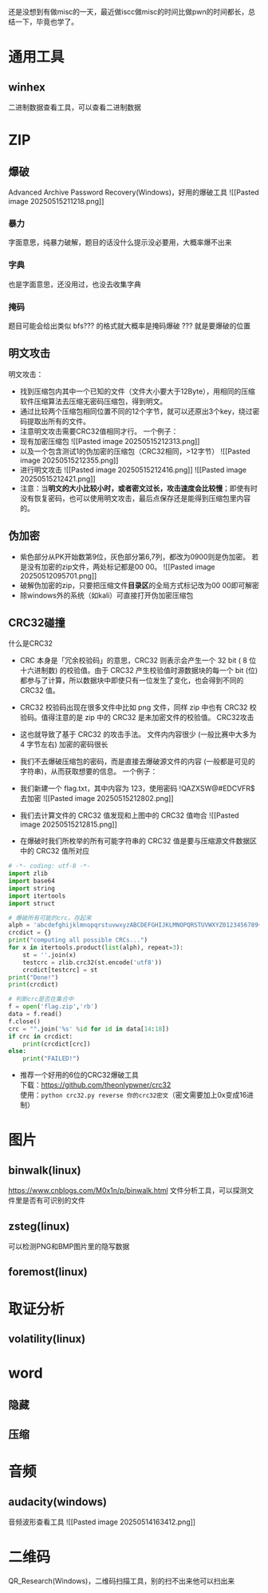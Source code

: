 还是没想到有做misc的一天，最近做iscc做misc的时间比做pwn的时间都长，总结一下，毕竟也学了。
# 通用工具
## winhex
二进制数据查看工具，可以查看二进制数据
# ZIP
## 爆破
Advanced Archive Password Recovery(Windows)，好用的爆破工具
![[Pasted image 20250515211218.png]]
### 暴力
字面意思，纯暴力破解，题目的话没什么提示没必要用，大概率爆不出来
### 字典 
也是字面意思，还没用过，也没去收集字典
### 掩码
题目可能会给出类似 bfs??? 的格式就大概率是掩码爆破 ??? 就是要爆破的位置
## 明文攻击
明文攻击：

- 找到压缩包内其中一个已知的文件（文件大小要大于12Byte），用相同的压缩软件压缩算法去压缩无密码压缩包，得到明文。
- 通过比较两个压缩包相同位置不同的12个字节，就可以还原出3个key，绕过密码提取出所有的文件。
- 注意明文攻击需要CRC32值相同才行。
一个例子：
- 现有加密压缩包
![[Pasted image 20250515212313.png]]
- 以及一个包含测试1的伪加密的压缩包（CRC32相同，>12字节）
![[Pasted image 20250515212355.png]]
- 进行明文攻击
![[Pasted image 20250515212416.png]]
![[Pasted image 20250515212421.png]]
- 注意：当**明文的大小比较小时，或者密文过长，攻击速度会比较慢**；即使有时没有恢复密码，也可以使用明文攻击，最后点保存还是能得到压缩包里内容的。
## 伪加密
- 紫色部分从PK开始数第9位，灰色部分第6,7列，都改为0900则是伪加密。  若是没有加密的zip文件，两处标记都是00 00。
![[Pasted image 20250512095701.png]]
- 破解伪加密的zip，只要把压缩文件**目录区**的全局方式标记改为00 00即可解密
- 除windows外的系统（如kali）可直接打开伪加密压缩包
## CRC32碰撞
什么是CRC32

- CRC 本身是「冗余校验码」的意思，CRC32 则表示会产生一个 32 bit ( 8 位十六进制数) 的校验值。由于 CRC32 产生校验值时源数据块的每一个 bit (位) 都参与了计算，所以数据块中即使只有一位发生了变化，也会得到不同的 CRC32 值。
- CRC32 校验码出现在很多文件中比如 png 文件，同样 zip 中也有 CRC32 校验码。值得注意的是 zip 中的 CRC32 是未加密文件的校验值。
CRC32攻击

- 这也就导致了基于 CRC32 的攻击手法。
  文件内内容很少 (一般比赛中大多为 4 字节左右)
  加密的密码很长
- 我们不去爆破压缩包的密码，而是直接去爆破源文件的内容 (一般都是可见的字符串)，从而获取想要的信息。
一个例子：

- 我们新建一个 flag.txt，其中内容为 123，使用密码 !QAZXSW@#EDCVFR$ 去加密
![[Pasted image 20250515212802.png]]
- 我们去计算文件的 CRC32 值发现和上图中的 CRC32 值吻合
![[Pasted image 20250515212815.png]]
- 在爆破时我们所枚举的所有可能字符串的 CRC32 值是要与压缩源文件数据区中的 CRC32 值所对应
```python
# -*- coding: utf-8 -*-
import zlib
import base64
import string
import itertools
import struct

# 爆破所有可能的crc，存起来
alph = 'abcdefghijklmnopqrstuvwxyzABCDEFGHIJKLMNOPQRSTUVWXYZ0123456789+/='
crcdict = {}
print("computing all possible CRCs...")
for x in itertools.product(list(alph), repeat=3):
    st = ''.join(x)
    testcrc = zlib.crc32(st.encode('utf8'))
    crcdict[testcrc] = st
print("Done!")
print(crcdict)

# 判断crc是否在集合中
f = open('flag.zip','rb')
data = f.read()
f.close()
crc = "".join('%s' %id for id in data[14:18])
if crc in crcdict:
    print(crcdict[crc])
else:
    print("FAILED!")

```
- 推荐一个好用的6位的CRC32爆破工具  
  下载：https://github.com/theonlypwner/crc32  
  使用：`python crc32.py reverse 你的crc32密文`（密文需要加上0x变成16进制）
# 图片
## binwalk(linux)
https://www.cnblogs.com/M0x1n/p/binwalk.html
文件分析工具，可以探测文件里是否有可识别的文件
## zsteg(linux)

可以检测PNG和BMP图片里的隐写数据

## foremost(linux)

# 取证分析
## volatility(linux)

# word
## 隐藏

## 压缩

# 音频
## audacity(windows)
音频波形查看工具
![[Pasted image 20250514163412.png]]

# 二维码
QR_Research(Windows)，二维码扫描工具，别的扫不出来他可以扫出来